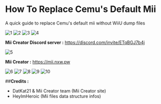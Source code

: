 # How To Replace Cemu's Default Mii
A quick guide to replace Cemu's default mii without WiiU dump files


![1](https://github.com/user-attachments/assets/665e1c6a-76a0-43ab-a305-03bc0e46cf0c)
![2](https://github.com/user-attachments/assets/2d5f9e90-a09e-452a-af30-75875aff9a18)
![3](https://github.com/user-attachments/assets/617b80e7-83b4-432d-89b2-2a26d5655cd2)
![4](https://github.com/user-attachments/assets/099865af-25a1-4e7e-9b1c-201a9a4d39e0)

**Mii Creator Discord server :** https://discord.com/invite/ETqBGJ7b4j

![5](https://github.com/user-attachments/assets/7118ecfb-c7f6-4340-84a6-1a59ec2fa189)

**Mii Creator :** https://mii.nxw.pw

![6](https://github.com/user-attachments/assets/0682bd5b-ce06-4232-8d3f-8339c8e62825)
![7](https://github.com/user-attachments/assets/2ff9ed1d-d22c-48c7-8969-8e263cfe6997)
![8](https://github.com/user-attachments/assets/ed6cd3c9-1890-4cce-b6ab-6d82feedb785)
![9](https://github.com/user-attachments/assets/8138d378-2df3-46f1-bf48-e394d7096a1b)
![10](https://github.com/user-attachments/assets/90b08da8-22f2-426d-9403-c697bac7a564)


##**Credits :**
- DatKat21 & Mii Creator team (Mii Creator site)
- HeyImHeroic (Mii files data structure infos)
